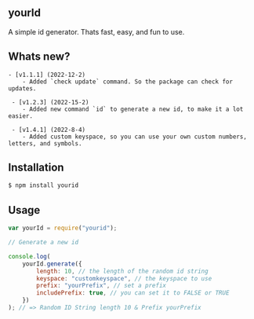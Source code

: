 ## yourId

A simple id generator. Thats fast, easy, and fun to use.

## Whats new?

    - [v1.1.1] (2022-12-2)
        - Added `check update` command. So the package can check for updates.

     - [v1.2.3] (2022-15-2)
        - Added new command `id` to generate a new id, to make it a lot easier.

     - [v1.4.1] (2022-8-4)
        - Added custom keyspace, so you can use your own custom numbers, letters, and symbols.

## Installation

```sh
$ npm install yourid
```

## Usage

```js
var yourId = require("yourid");

// Generate a new id

console.log(
    yourId.generate({
        length: 10, // the length of the random id string
        keyspace: "customkeyspace", // the keyspace to use
        prefix: "yourPrefix", // set a prefix
        includePrefix: true, // you can set it to FALSE or TRUE
    })
); // => Random ID String length 10 & Prefix yourPrefix
```
